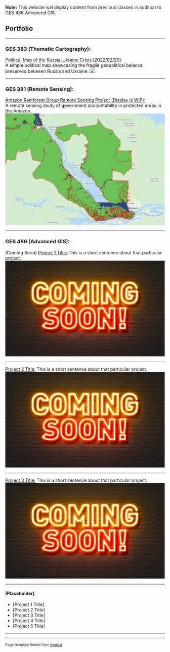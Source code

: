 **Note:** This website will display content from previous classes in addition to GES 486 Advanced GIS.

## Portfolio

---

### GES  383  (Thematic  Cartography): 

[Political Map of the Russia-Ukraine Crisis (2022/02/20):](/Project383/index) <br>
A simple political map showcasing the fragile geopolitical balance preserved between Russia and Ukraine.
[<img src="Project383/ukrainerussiaMAP.svg?raw=true"/>](/Project383/index)

---

### GES  381  (Remote  Sensing): 

[Amazon Rainforest Group Remote Sensing Project (Display is WIP):](/Project381/index) <br>
A remote sensing study of government accountability in protected areas in the Amazon. 
[<img src="Project381/Screen Shot 2022-02-14 at 11.14.42 PM.png?raw=true"/>](/Project381/index)

---

### GES  486  (Advanced  GIS): 

(Coming Soon)
[Project 1 Title:](/Project486.1/index)
This is a short sentence about that particular project.
[<img src="images/AdobeStock_139559217.jpeg?raw=true"/>](/Project486.1/index)

---
[Project 2 Title:](/Project486.2/index)
This is a short sentence about that particular project.
[<img src="images/AdobeStock_139559217.jpeg?raw=true"/>](/Project486.2/index)

---
[Project 3 Title:](/Project486.3/index)
This is a short sentence about that particular project.
[<img src="images/AdobeStock_139559217.jpeg?raw=true"/>](/Project486.3/index)

---
#### [Placeholder]

- [Project 1 Title]
- [Project 2 Title]
- [Project 3 Title]
- [Project 4 Title]
- [Project 5 Title]

---




---
<p style="font-size:11px">Page template forked from <a href="https://github.com/evanca/quick-portfolio">evanca</a></p>
<!-- Remove above link if you don't want to attibute -->
